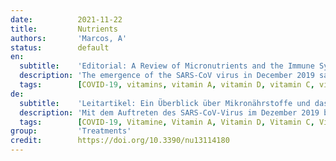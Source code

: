 ```yaml
---
date:          2021-11-22
title:         Nutrients
authors:       'Marcos, A'
status:        default
en:
  subtitle:    'Editorial: A Review of Micronutrients and the Immune System—Working in Harmony to Reduce the Risk of Infection'
  description: 'The emergence of the SARS-CoV virus in December 2019 saw the beginning of an unprecedented pandemic that represents the most significant public health problem in recent memory. Initial public health strategies were mainly reactive, including social distancing and hygienic practices, therapeutic drugs to improve patient outcomes, and vaccine development and distribution, all aimed at preventing the spread of the highly-infective virus. However, there is a need for additional strategies to prevent severe COVID-19-related complications, and to ensure a proper immune response following vaccination. One outcome of the pandemic has been the increasing public awareness of the role of the immune system as the first line of defense against external pathogens, as well as the importance of adequate nutrition in maintaining strong immune defenses. This is why nutrition should be the most important prevention factor to count on. Indeed, a high-quality diet has recently been shown to reduce both the risk and severity of COVID-19, particularly in areas with higher socioeconomic deprivation. This ensures that nutritional support is a safe and cost-effective strategy that could be implemented to promote optimal immune function. '
  tags:        [COVID-19, vitamins, vitamin A, vitamin D, vitamin C, vitamin E, vitamin B6, vitamin B12, folate, iron, copper, zinc, selenium, nutrition, immune system]
de:
  subtitle:    'Leitartikel: Ein Überblick über Mikronährstoffe und das Immunsystem - Zusammenarbeit im Einklang zur Verringerung des Infektionsrisikos'
  description: 'Mit dem Auftreten des SARS-CoV-Virus im Dezember 2019 begann eine beispiellose Pandemie, die das größte Problem der öffentlichen Gesundheit in der jüngeren Geschichte darstellt. Die ersten Strategien im Bereich der öffentlichen Gesundheit waren hauptsächlich reaktiv und umfassten soziale Distanzierung und Hygienepraktiken, therapeutische Medikamente zur Verbesserung der Behandlungsergebnisse sowie die Entwicklung und Verteilung von Impfstoffen, die alle darauf abzielten, die Ausbreitung des hochinfektiösen Virus zu verhindern. Es bedarf jedoch zusätzlicher Strategien, um schwere Komplikationen im Zusammenhang mit COVID-19 zu verhindern und eine angemessene Immunreaktion nach der Impfung zu gewährleisten. Ein Ergebnis der Pandemie war die zunehmende Sensibilisierung der Öffentlichkeit für die Rolle des Immunsystems als erste Verteidigungslinie gegen externe Krankheitserreger sowie für die Bedeutung einer angemessenen Ernährung für die Aufrechterhaltung einer starken Immunabwehr. Aus diesem Grund sollte die Ernährung der wichtigste Präventionsfaktor sein, auf den man sich verlassen kann. In der Tat hat sich kürzlich gezeigt, dass eine hochwertige Ernährung sowohl das Risiko als auch den Schweregrad von COVID-19 verringert, insbesondere in Gebieten mit höherer sozioökonomischer Deprivation. Damit ist sichergestellt, dass eine Ernährungsunterstützung eine sichere und kosteneffiziente Strategie ist, die zur Förderung einer optimalen Immunfunktion eingesetzt werden könnte.' 
  tags:        [COVID-19, Vitamine, Vitamin A, Vitamin D, Vitamin C, Vitamin E, Vitamin B6, Vitamin B12, Folsäure, Eisen, Kupfer, Zink, Selen, Ernährung, Immunsystem]
group:         'Treatments'
credit:        https://doi.org/10.3390/nu13114180
---
```

